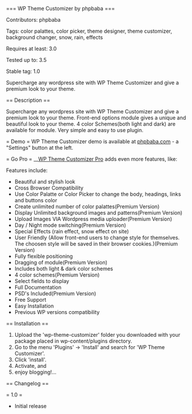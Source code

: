 === WP Theme Customizer by phpbaba ===

Contributors: phpbaba

Tags: color palattes, color picker, theme designer, theme customizer, background changer, snow, rain, effects

Requires at least: 3.0

Tested up to: 3.5

Stable tag: 1.0


Supercharge any wordpress site with WP Theme Customizer and give a premium look to your theme.

== Description ==

Supercharge any wordpress site with WP Theme Customizer and give a premium look to your theme. Front-end options module gives a unique and beautiful look to your theme. 
4 color Schemes(both light and dark) are available for module. Very simple and easy to use plugin.

= Demo =
WP Theme Customizer demo is available at [phpbaba.com](http://phpbaba.com/wp-theme-customizer) - a "Settings" button at the left.

= Go Pro =
__[WP Theme Customizer Pro](http://codecanyon.net/item/wp-theme-customizer/4983056?ref=phpbaba) adds even more features, like:

Features include:

*  Beautiful and stylish look
*   Cross Browser Compatibility
*   Use Color Palatte or Color Picker to change the body, headings, links and buttons color
*   Create unlimited number of color palattes(Premium Version)
*   Display Unlimited background images and patterns(Premium Version)
*   Upload Images VIA Wordpress media uploader(Premium Version)
*   Day / Night mode switching(Premium Version)
*   Special Effects (rain effect, snow effect on site)
*   User Friendly (Allow front-end users to change style for themselves. The choosen style will be saved in their browser cookies.)(Premium Version)
*   Fully flexible positioning
*   Dragging of module(Premium Version)
*   Includes both light & dark color schemes
*   4 color schemes(Premium Version)
*   Select fields to display
*   Full Documentation
*	PSD's Included(Premium Version)
*   Free Support
*   Easy Installation
*   Previous WP versions compatibility

== Installation ==

1. Upload the 'wp-theme-customizer' folder you downloaded with your package placed in wp-content/plugins directory.
2. Go to the menu 'Plugins' -> 'Install' and search for 'WP Theme Customizer'.
3. Click 'install'.
4. Activate, and
5. enjoy blogging!...

== Changelog ==

= 1.0 =
* Initial release
